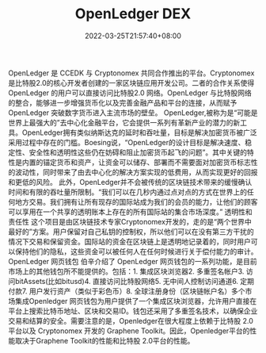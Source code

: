 ﻿---
weight: 
title: "OpenLedger DEX"
description: "OpenLedger 是 CCEDK 与 Cryptonomex 共同合作推出的平台。Cryptonomex是比特股2.0的核心开发者创建的一家区块链应用开发公司。二者的合作关系使得OpenLedger 的用户可以直接访问..."
date: 2022-03-25T21:57:40+08:00
lastmod: 2022-03-25T16:45:40+08:00
draft: false
authors: ["Metabd"]
featuredImage: "openledger-dex.webp"
link: ""
tags: ["交易所","OpenLedger DEX"]
categories: ["navigation"]
navigation: ["交易所"]
lightgallery: true
toc: true
pinned: false
recommend: false
recommend1: false
---
OpenLedger 是 CCEDK 与 Cryptonomex 共同合作推出的平台。Cryptonomex是比特股2.0的核心开发者创建的一家区块链应用开发公司。二者的合作关系使得OpenLedger 的用户可以直接访问比特股2.0 网络。OpenLedger 与比特股网络的整合，能够进一步增强货币化以及完善金融产品和平台的连接，从而赋予 OpenLedger 突破数字货币进入主流市场的壁垒。 OpenLedger,被称为是“可能是世界上最强大的”去中心化金融平台，它会提供一系列有革新产业的潜力的新工具。OpenLedger拥有类似纳斯达克的延时和吞吐量，目标是解决加密货币被广泛采用过程中存在的门槛。Boesing说，“OpenLedger的设计目标是解决速度、稳定性、安全性和透明性这些仍在妨碍和阻止加密货币起飞的问题”。其中关键的特性是内置的锚定货币和资产，让资金可以储存、部署而不需要面对加密货币标志性的波动性，同时带来了由去中心化的解决方案实现的低费用，从而实现更好的回报和更低的风险。
此外，OpenLedger并不会被传统的区块链技术带来的缓慢确认时间和有限的吞吐量所限制。“我们可以在几秒内通过点对点的方式在世界上的任何地方交易。我们拥有让所有现存的国际站成为我们的会员的能力，让他们的顾客可以享用在一个共享的透明账本上存在的所有国际站的集合市场深度。”
透明性和责任性
这个项目是由区块链技术专家Cryptonomex开发的，走的是“两个世界中最好的”方案。用户保留对自己私钥的控制权，所以他们可以在没有第三方干扰的情况下交易和保留资金。国际站的资金在区块链上是透明地记录着的，同时用户可以保持他们的隐私，这些资金可以被任何人在任何时候进行关于偿付能力的审计。OpenLedger 网页钱包 伯辛介绍了 OpenLedger 网页钱包的一系列功能，是目前市场上的其他钱包所不能提供的。包括：1. 集成区块浏览器2. 多重签名帐户3. 访问bitAssets(比如bitusd)4. 直接访问比特股网络5. 无中间人控制访问通道6. 定期付款7. 用户发行资产（类似于彩色币）8. 全球注册身份（区块链帐户名）多个市场集成Openledger 网页钱包为用户提供了一个集成区块浏览器，允许用户直接在平台上搜索比特币地址、区块和交易ID。钱包还采用了多重签名技术，以确保企业交易和结算的安全。需要注意的是，Openledger在很大程度上依赖于比特股 2.0平台以及 Cryptonomex 开发的 Graphene Toolkit。因此，Openledger平台的性能取决于Graphene Toolkit的性能和比特股 2.0平台的性能。
